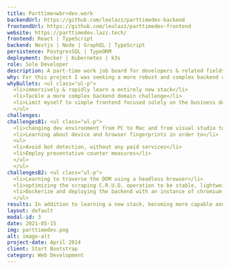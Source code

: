 ```yaml
---
title: Parttime<wbr>dev.work
backendUrl: https://github.com/leolazz/parttimedev-backend
frontendUrl: https://github.com/leolazz/parttimedev-frontend
website: https://parttimedev.lazz.tech/
frontend: React | TypeScript
backend: Nestjs | Node | GraphQL | TypeScript
persistence: PostgresSQL | TypeORM
deployment: Docker | Kubernetes | k3s
role: Sole Developer
description: A part-time work job board for developers & related fields
why: For this project I was seeking a more robust and complex backend domain challenge that could actually become usable a product for the target audience, rather than just throw away a project. I aimed to create a front end that felt responsive, streamlined, and focused only on the business domain.
whyBullets: <ul class="ul-p">
  <li>immersively & rapidly learn a entirely new stack</li>
  <li>Tackle a more complex backend domain challenge</li>
  <li>Limit myself to simple frontend focused solely on the business domain</li>
  </ul>
challenges:
challengesB1: <ul class="ul-p">
  <li>changing dev environment from PC to Mac and from visual studio to VS code</li>
  <li>Learning about device and browser fingerprints in order to</li>
  <ul>
  <li>Avoid bot detection, without any paid services</li>
  <li>Employ preventative counter measures</li>
  </ul>
  </ul>
challengesB2: <ul class="ul-p">
  <li>Learning to traverse the DOM using a headless browser</li>
  <li>optimizing the scraping C.R.U.D. operation to be stable, lightweight, and fast in a deployment on a limited resource environment </li>
  <li>Dockerize and deploying the backend with an instance of chromium into a kubernetes cluster</li>
  </ul>
results: In addition to learning a new stack, becoming more capable and comfortable in it than my original, I improved my mental model of the DOM in order to traverse it in a headless environment, and greatly improved my skill level in Dev-Ops technologies like <strong>Docker</strong> and <strong>Kubernetes</strong>.
layout: default
modal-id: 3
date: 2021-05-15
img: parttimedev.png
alt: image-alt
project-date: April 2014
client: Start Bootstrap
category: Web Development
---
```


